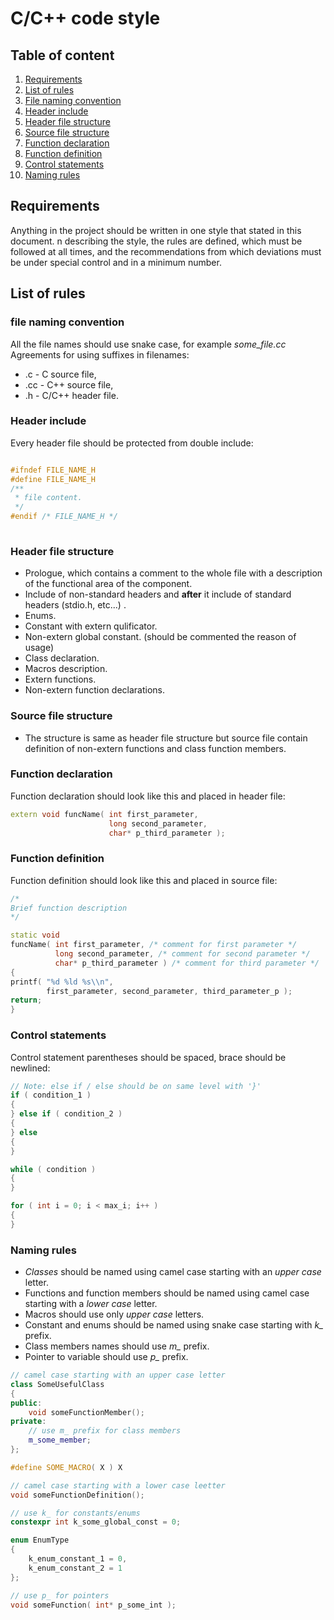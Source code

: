 # C/C++ code style
## Table of content
1. [Requirements](#Requirements)
2. [List of rules](#List_of_rules)
3. [File naming convention ](#file_naming_convention)
4. [Header include](#Header_include)
5. [Header file structure](#Header_file_structure)
6. [Source file structure](#Source_file_structure)
7. [Function declaration](#Function_declaration)
8. [Function definition](#Function_definition)
9. [Control statements](#Control_statements)
10. [Naming rules](#naming_rules)

## Requirements
Anything in the project should be written in one style that stated in this document.
n describing the style, the rules are defined, which must be followed at all times, and the recommendations from which deviations must be under special control and in a minimum number.

## List of rules
### file naming convention
All the file names should use snake case, for example *some_file.cc*
Agreements for using suffixes in filenames:
* .c - C source file,
* .cc - C++ source file,
* .h - C/C++ header file.
### Header include
Every header file should be protected from double include:

```cpp

#ifndef FILE_NAME_H
#define FILE_NAME_H
/**
 * file content.
 */
#endif /* FILE_NAME_H */
 
```
### Header file structure
* Prologue, which contains a comment to the whole file with a description of the functional area of the component.
* Include of non-standard headers and **after** it include of standard headers (stdio.h, etc...) .
* Enums.
* Constant with extern qulificator.
* Non-extern global constant. (should be commented the reason of usage)
* Class declaration.
* Macros description.
* Extern functions.
* Non-extern function declarations.

### Source file structure
* The structure is same as header file structure but source file contain definition of non-extern functions and class function members.

### Function declaration
Function declaration should look like this and placed in header file:

```cpp
extern void funcName( int first_parameter,
                      long second_parameter,
                      char* p_third_parameter );
```
### Function definition
Function definition should look like this and placed in source file:
```cpp
/*
Brief function description
*/

static void
funcName( int first_parameter, /* comment for first parameter */
          long second_parameter, /* comment for second parameter */
          char* p_third_parameter ) /* comment for third parameter */
{
printf( "%d %ld %s\\n",
        first_parameter, second_parameter, third_parameter_p );
return;
}
```

### Control statements
Control statement parentheses should be spaced, brace should be newlined:
```cpp
// Note: else if / else should be on same level with '}'
if ( condition_1 )
{
} else if ( condition_2 )
{
} else
{
}

while ( condition )
{
}

for ( int i = 0; i < max_i; i++ )
{
}

```

### Naming rules
* *Classes* should be named using camel case starting with an *upper case* letter.
* Functions and function members should be named using camel case starting with a *lower case* letter.
* Macros should use only *upper case* letters.
* Constant and enums should be named using snake case starting with *k_* prefix.
* Class members names should use *m_* prefix.
* Pointer to variable should use *p_* prefix.
```cpp
// camel case starting with an upper case letter
class SomeUsefulClass
{
public:
    void someFunctionMember();
private:
    // use m_ prefix for class members
    m_some_member;
};

#define SOME_MACRO( X ) X

// camel case starting with a lower case leetter
void someFunctionDefinition();

// use k_ for constants/enums
constexpr int k_some_global_const = 0;

enum EnumType
{
    k_enum_constant_1 = 0,
    k_enum_constant_2 = 1
};

// use p_ for pointers
void someFunction( int* p_some_int );
```
